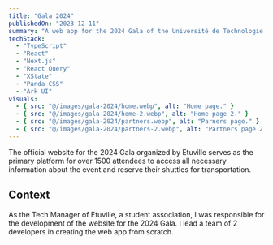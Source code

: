 ```yaml
---
title: "Gala 2024"
publishedOn: "2023-12-11"
summary: "A web app for the 2024 Gala of the Université de Technologie de Compiègne"
techStack:
  - "TypeScript"
  - "React"
  - "Next.js"
  - "React Query"
  - "XState"
  - "Panda CSS"
  - "Ark UI"
visuals:
  - { src: "@/images/gala-2024/home.webp", alt: "Home page." }
  - { src: "@/images/gala-2024/home-2.webp", alt: "Home page 2." }
  - { src: "@/images/gala-2024/partners.webp", alt: "Parners page." }
  - { src: "@/images/gala-2024/partners-2.webp", alt: "Partners page 2." }
---
```


The official website for the 2024 Gala organized by Etuville serves as the primary platform for over 1500 attendees to access all necessary information about the event and reserve their shuttles for transportation.

## **Context**

As the Tech Manager of Etuville, a student association, I was responsible for the development of the website for the 2024 Gala. I lead a team of 2 developers in creating the web app from scratch.
